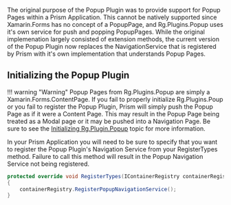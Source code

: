 The original purpose of the Popup Plugin was to provide support for Popup Pages within a Prism Application. This cannot be natively supported since Xamarin.Forms has no concept of a PopupPage, and Rg.Plugins.Popup uses it's own service for push and popping PopupPages. While the original implemenation largely consisted of extension methods, the current version of the Popup Plugin now replaces the NavigationService that is registered by Prism with it's own implementation that understands Popup Pages.

## Initializing the Popup Plugin

!!! warning "Warning"
    Popup Pages from Rg.Plugins.Popup are simply a Xamarin.Forms.ContentPage. If you fail to properly initialize Rg.Plugins.Poup or you fail to register the Popup Plugin, Prism will simply push the Popup Page as if it were a Content Page. This may result in the Popup Page being treated as a Modal page or it may be pushed into a Navigation Page. Be sure to see the [Initializing Rg.Plugin.Popup](rgplugins.md) topic for more information.

In your Prism Application you will need to be sure to specify that you want to register the Popup Plugin's Navigation Service from your RegisterTypes method. Failure to call this method will result in the Popup Navigation Service not being registered.

```c#
protected override void RegisterTypes(IContainerRegistry containerRegistry)
{
    containerRegistry.RegisterPopupNavigationService();
}
```
